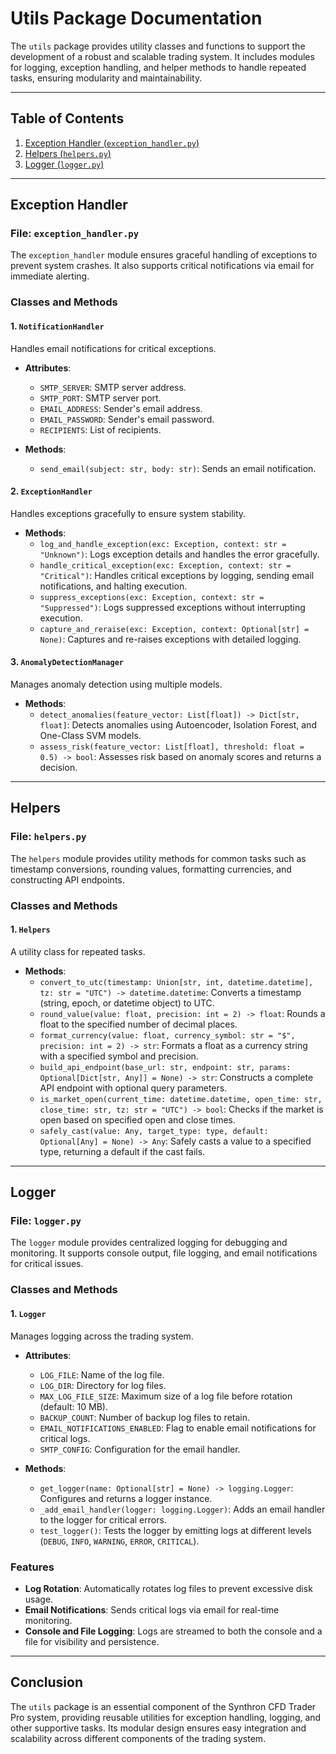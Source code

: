 # Utils Package Documentation

The `utils` package provides utility classes and functions to support the development of a robust and scalable trading system. It includes modules for logging, exception handling, and helper methods to handle repeated tasks, ensuring modularity and maintainability.

---

## Table of Contents

1. [Exception Handler (`exception_handler.py`)](#exception-handler)
2. [Helpers (`helpers.py`)](#helpers)
3. [Logger (`logger.py`)](#logger)

---

## Exception Handler

### File: `exception_handler.py`

The `exception_handler` module ensures graceful handling of exceptions to prevent system crashes. It also supports critical notifications via email for immediate alerting.

### Classes and Methods

#### 1. `NotificationHandler`

Handles email notifications for critical exceptions.

- **Attributes**:
  - `SMTP_SERVER`: SMTP server address.
  - `SMTP_PORT`: SMTP server port.
  - `EMAIL_ADDRESS`: Sender's email address.
  - `EMAIL_PASSWORD`: Sender's email password.
  - `RECIPIENTS`: List of recipients.

- **Methods**:
  - `send_email(subject: str, body: str)`: Sends an email notification.

#### 2. `ExceptionHandler`

Handles exceptions gracefully to ensure system stability.

- **Methods**:
  - `log_and_handle_exception(exc: Exception, context: str = "Unknown")`:
    Logs exception details and handles the error gracefully.
  - `handle_critical_exception(exc: Exception, context: str = "Critical")`:
    Handles critical exceptions by logging, sending email notifications, and halting execution.
  - `suppress_exceptions(exc: Exception, context: str = "Suppressed")`:
    Logs suppressed exceptions without interrupting execution.
  - `capture_and_reraise(exc: Exception, context: Optional[str] = None)`:
    Captures and re-raises exceptions with detailed logging.

#### 3. `AnomalyDetectionManager`

Manages anomaly detection using multiple models.

- **Methods**:
  - `detect_anomalies(feature_vector: List[float]) -> Dict[str, float]`:
    Detects anomalies using Autoencoder, Isolation Forest, and One-Class SVM models.
  - `assess_risk(feature_vector: List[float], threshold: float = 0.5) -> bool`:
    Assesses risk based on anomaly scores and returns a decision.

---

## Helpers

### File: `helpers.py`

The `helpers` module provides utility methods for common tasks such as timestamp conversions, rounding values, formatting currencies, and constructing API endpoints.

### Classes and Methods

#### 1. `Helpers`

A utility class for repeated tasks.

- **Methods**:
  - `convert_to_utc(timestamp: Union[str, int, datetime.datetime], tz: str = "UTC") -> datetime.datetime`:
    Converts a timestamp (string, epoch, or datetime object) to UTC.
  - `round_value(value: float, precision: int = 2) -> float`:
    Rounds a float to the specified number of decimal places.
  - `format_currency(value: float, currency_symbol: str = "$", precision: int = 2) -> str`:
    Formats a float as a currency string with a specified symbol and precision.
  - `build_api_endpoint(base_url: str, endpoint: str, params: Optional[Dict[str, Any]] = None) -> str`:
    Constructs a complete API endpoint with optional query parameters.
  - `is_market_open(current_time: datetime.datetime, open_time: str, close_time: str, tz: str = "UTC") -> bool`:
    Checks if the market is open based on specified open and close times.
  - `safely_cast(value: Any, target_type: type, default: Optional[Any] = None) -> Any`:
    Safely casts a value to a specified type, returning a default if the cast fails.

---

## Logger

### File: `logger.py`

The `logger` module provides centralized logging for debugging and monitoring. It supports console output, file logging, and email notifications for critical issues.

### Classes and Methods

#### 1. `Logger`

Manages logging across the trading system.

- **Attributes**:
  - `LOG_FILE`: Name of the log file.
  - `LOG_DIR`: Directory for log files.
  - `MAX_LOG_FILE_SIZE`: Maximum size of a log file before rotation (default: 10 MB).
  - `BACKUP_COUNT`: Number of backup log files to retain.
  - `EMAIL_NOTIFICATIONS_ENABLED`: Flag to enable email notifications for critical logs.
  - `SMTP_CONFIG`: Configuration for the email handler.

- **Methods**:
  - `get_logger(name: Optional[str] = None) -> logging.Logger`:
    Configures and returns a logger instance.
  - `_add_email_handler(logger: logging.Logger)`:
    Adds an email handler to the logger for critical errors.
  - `test_logger()`:
    Tests the logger by emitting logs at different levels (`DEBUG`, `INFO`, `WARNING`, `ERROR`, `CRITICAL`).

### Features

- **Log Rotation**: Automatically rotates log files to prevent excessive disk usage.
- **Email Notifications**: Sends critical logs via email for real-time monitoring.
- **Console and File Logging**: Logs are streamed to both the console and a file for visibility and persistence.

---

## Conclusion

The `utils` package is an essential component of the Synthron CFD Trader Pro system, providing reusable utilities for exception handling, logging, and other supportive tasks. Its modular design ensures easy integration and scalability across different components of the trading system.
